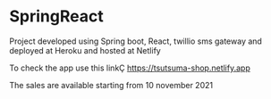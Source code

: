 # SpringReact
Project developed  using Spring boot, React, twillio sms gateway and deployed at Heroku and hosted at Netlify

To check the app use this linkÇ
https://tsutsuma-shop.netlify.app

The sales are available starting from 10 november 2021
